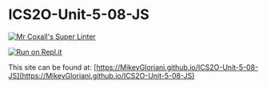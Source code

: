 # ICS2O-Unit-5-08-JS

[![Mr Coxall's Super Linter](https://github.com/MikeyGloriani/ICS2O-Unit-5-08-JS/workflows/Mr%20Coxall's%20Super%20Linter/badge.svg)](https://github.com/MikeyGloriani/ICS2O-Unit-5-08-JS/actions/)

[![Run on Repl.it](https://repl.it/badge/github/MikeyGloriani/ICS2O-Unit-5-08-JS)](https://repl.it/github/MikeyGloriani/ICS2O-Unit-5-08-JS)

This site can be found at: [https://MikeyGloriani.github.io/ICS2O-Unit-5-08-JS](https://MikeyGloriani.github.io/ICS2O-Unit-5-08-JS)

